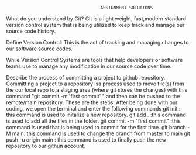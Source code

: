                                         ASSIGNMENT SOLUTIONS
What do you understand by Git?
Git is a light weight, fast,modern standard version control system that is being utilized to keep track  and manage our source code history.

Define Version Control:
This is the act of tracking and managing changes to our software source codes.

While Version Control Systems are tools that help developers or software teams use to manage any modification in our source code over time.

Describe the process of committing a project to github repository.
Committing  a project to a repository isa process used to move file(s) from the our local repo to a staging area (where git stores the changes) with this command "git commit -m 'first commit' " and then can be pushed to the remote/main repository. These are the steps:
After being done with our coding, we open the terminal and enter the following commands
git init : this command is used to initalize a new repository.
git add . :this command is used to add all the files in the folder.
git commit -m "first commit" :this command is used that is being used to commit for the first time.
git branch -M main: this command is used to change the branch from master to main
git push -u origin main : this command is used to finally push the new repository to our githun account.